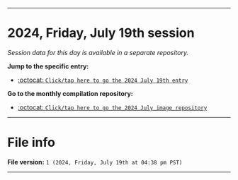 
***

# 2024, Friday, July 19th session

_Session data for this day is available in a separate repository._

**Jump to the specific entry:**

- [:octocat: `Click/tap here to go the 2024 July 19th entry`](https://github.com/seanpm2001/SeansLifeArchive_Images_MotorWorld_CarFactory_Y2024_V7/tree/SeansLifeArchive_Images_MotorWorld_CarFactory_Y2024_V7_Main-dev/2024/07_July/19/)

**Go to the monthly compilation repository:**

- [:octocat: `Click/tap here to go the 2024 July image repository`](https://github.com/seanpm2001/SeansLifeArchive_Images_MotorWorld_CarFactory_Y2024_V7/)

***

# File info

**File version:** `1 (2024, Friday, July 19th at 04:38 pm PST)`

***
